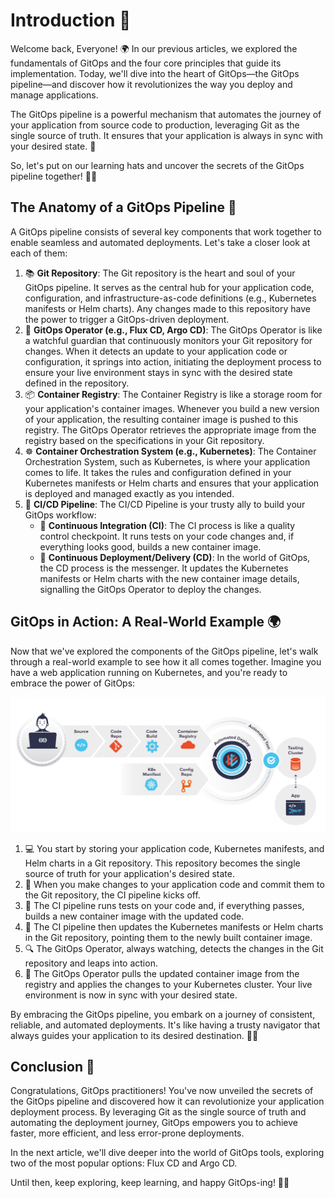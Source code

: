 # Introduction 🚀

Welcome back, Everyone! 🌍 In our previous articles, we explored the fundamentals of GitOps and the four core principles that guide its implementation. Today, we'll dive into the heart of GitOps—the GitOps pipeline—and discover how it revolutionizes the way you deploy and manage applications.

The GitOps pipeline is a powerful mechanism that automates the journey of your application from source code to production, leveraging Git as the single source of truth. It ensures that your application is always in sync with your desired state. 🎯

So, let's put on our learning hats and uncover the secrets of the GitOps pipeline together! 🧑‍💻

## The Anatomy of a GitOps Pipeline 🔬

A GitOps pipeline consists of several key components that work together to enable seamless and automated deployments. Let's take a closer look at each of them:

1. 📚 **Git Repository**: The Git repository is the heart and soul of your GitOps pipeline. It serves as the central hub for your application code, configuration, and infrastructure-as-code definitions (e.g., Kubernetes manifests or Helm charts). Any changes made to this repository have the power to trigger a GitOps-driven deployment.
2. 🤖 **GitOps Operator (e.g., Flux CD, Argo CD)**: The GitOps Operator is like a watchful guardian that continuously monitors your Git repository for changes. When it detects an update to your application code or configuration, it springs into action, initiating the deployment process to ensure your live environment stays in sync with the desired state defined in the repository.
3. 📦 **Container Registry**: The Container Registry is like a storage room for your application's container images. Whenever you build a new version of your application, the resulting container image is pushed to this registry. The GitOps Operator retrieves the appropriate image from the registry based on the specifications in your Git repository.
4. ☸️ **Container Orchestration System (e.g., Kubernetes)**: The Container Orchestration System, such as Kubernetes, is where your application comes to life. It takes the rules and configuration defined in your Kubernetes manifests or Helm charts and ensures that your application is deployed and managed exactly as you intended.
5. 🔄 **CI/CD Pipeline**: The CI/CD Pipeline is your trusty ally to build your GitOps workflow:
    - 🧪 **Continuous Integration (CI)**: The CI process is like a quality control checkpoint. It runs tests on your code changes and, if everything looks good, builds a new container image.
    - 🚀 **Continuous Deployment/Delivery (CD)**: In the world of GitOps, the CD process is the messenger. It updates the Kubernetes manifests or Helm charts with the new container image details, signalling the GitOps Operator to deploy the changes.

## GitOps in Action: A Real-World Example 🌍

Now that we've explored the components of the GitOps pipeline, let's walk through a real-world example to see how it all comes together. Imagine you have a web application running on Kubernetes, and you're ready to embrace the power of GitOps:

![GitOps Pipeline Diagram](/Assets/gitops_pipeline.png)

1. 💻 You start by storing your application code, Kubernetes manifests, and Helm charts in a Git repository. This repository becomes the single source of truth for your application's desired state.
2. 🔧 When you make changes to your application code and commit them to the Git repository, the CI pipeline kicks off.
3. 🧪 The CI pipeline runs tests on your code and, if everything passes, builds a new container image with the updated code.
4. 📝 The CI pipeline then updates the Kubernetes manifests or Helm charts in the Git repository, pointing them to the newly built container image.
5. 🔍 The GitOps Operator, always watching, detects the changes in the Git repository and leaps into action.
6. 🚀 The GitOps Operator pulls the updated container image from the registry and applies the changes to your Kubernetes cluster. Your live environment is now in sync with your desired state.

By embracing the GitOps pipeline, you embark on a journey of consistent, reliable, and automated deployments. It's like having a trusty navigator that always guides your application to its desired destination. 🧭✨

## Conclusion 🎉

Congratulations, GitOps practitioners! You've now unveiled the secrets of the GitOps pipeline and discovered how it can revolutionize your application deployment process. By leveraging Git as the single source of truth and automating the deployment journey, GitOps empowers you to achieve faster, more efficient, and less error-prone deployments.

In the next article, we'll dive deeper into the world of GitOps tools, exploring two of the most popular options: Flux CD and Argo CD.

Until then, keep exploring, keep learning, and happy GitOps-ing! 🚀✨
